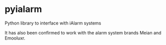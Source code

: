 # pyialarm
Python library to interface with iAlarm systems

It has also been confirmed to work with the alarm system brands Meian and Emooluxr.
